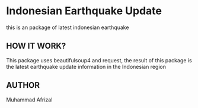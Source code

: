 # Indonesian Earthquake Update
this is an package of latest indonesian earthquake

## HOW IT WORK?
This package uses beautifulsoup4 and request, the result of this package is the latest earthquake update information in the Indonesian region

## AUTHOR
Muhammad Afrizal